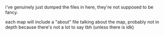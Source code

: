 i've genuinely just dumped the files in here, they're not supposed to be fancy.

each map will include a "about" file talking about the map, probably not in depth because there's not a lot to say tbh (unless there is idk)
